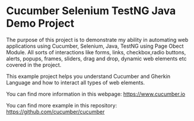 # Cucumber Selenium TestNG Java Demo Project

The purpose of this project is to demonstrate my ability in automating web applications using Cucumber, Selenium, Java, TestNG using Page Obect Module. 
All sorts of interactions like forms, links, checkbox,radio buttons, alerts, popups, frames, sliders, drag and drop, dynamic web elements etc covered in the project. 

This example project helps you understand Cucumber and Gherkin Language and how to interact all types of web elements. 

You can find more information in this webpage: https://www.cucumber.io

You can find more example in this repository: https://github.com/cucumber/cucumber
